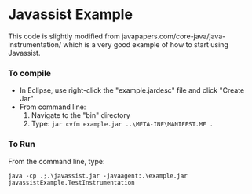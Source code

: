 # Javassist Example
This code is slightly modified from javapapers.com/core-java/java-instrumentation/ which is
a very good example of how to start using Javassist. 

### To compile
* In Eclipse, use right-click the "example.jardesc" file and click "Create Jar"
* From command line:
  1. Navigate to the "bin" directory
  2. Type: `jar cvfm example.jar ..\META-INF\MANIFEST.MF .` 

### To Run
From the command line, type: 
```
java -cp .;.\javassist.jar -javaagent:.\example.jar javassistExample.TestInstrumentation
```